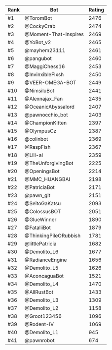 Rank|Bot|Rating
---|---|---
#1|@ToromBot|2476
#2|@CockyCrab|2474
#3|@Moment-That-Inspires|2469
#4|@YoBot_v2|2465
#5|@mayhem23111|2461
#6|@pangubot|2460
#7|@MaggiChess16|2453
#8|@InvinxibleFlxsh|2450
#9|@VEER-OMEGA-BOT|2449
#10|@NimsiluBot|2441
#11|@Alexnajax_Fan|2435
#12|@OceanicAbyssalord|2407
#13|@pawnocchio_bot|2403
#14|@ChampionKitten|2397
#15|@OlympusCz|2387
#16|@colinbot|2369
#17|@RaspFish|2367
#18|@Lili-ai|2359
#19|@TheUnforgivingBot|2225
#20|@OpeningsBot|2214
#21|@MMC_HUANGBAI|2198
#22|@PatriciaBot|2171
#23|@pawn_git|2151
#24|@SeitoGaKatsu|2093
#25|@ColossusBOT|2051
#26|@GlueWinner|1890
#27|@FataliiBot|1879
#28|@ThinkingPileORubbish|1781
#29|@littlePatricia|1682
#30|@Demolito_L6|1677
#31|@RadianceEngine|1656
#32|@Demolito_L5|1626
#33|@AconcaguaBot|1521
#34|@Demolito_L4|1470
#35|@AllRustBot|1433
#36|@Demolito_L3|1309
#37|@Demolito_L2|1158
#38|@Groot123456|1096
#39|@Rodent-IV|1069
#40|@Demolito_L1|945
#41|@pawnrobot|674
